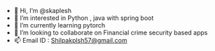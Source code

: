 - 👋 Hi, I’m @skaplesh
- 👀 I’m interested in Python , java with spring boot
- 🌱 I’m currently learning pytorch
- 💞️ I’m looking to collaborate on Financial crime security based apps 
- 📫 Email ID : Shilpakplsh57@gmail.com

<!---
skaplesh/skaplesh is a ✨ special ✨ repository because its `README.md` (this file) appears on your GitHub profile.
You can click the Preview link to take a look at your changes.
--->
